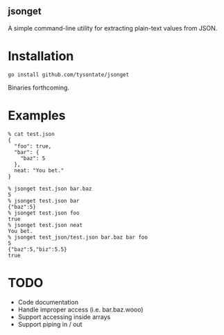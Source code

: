 jsonget
-------

A simple command-line utility for extracting plain-text values from JSON.

Installation
============

    go install github.com/tysontate/jsonget

Binaries forthcoming.

Examples
========

    % cat test.json 
    {
      "foo": true,
      "bar": {
        "baz": 5
      },
      neat: "You bet."
    }

    % jsonget test.json bar.baz
    5
    % jsonget test.json bar    
    {"baz":5}
    % jsonget test.json foo
    true
    % jsonget test.json neat
    You bet.
    % jsonget test_json/test.json bar.baz bar foo
    5
    {"baz":5,"biz":5.5}
    true

TODO
====

* Code documentation
* Handle improper access (i.e. bar.baz.wooo)
* Support accessing inside arrays
* Support piping in / out

